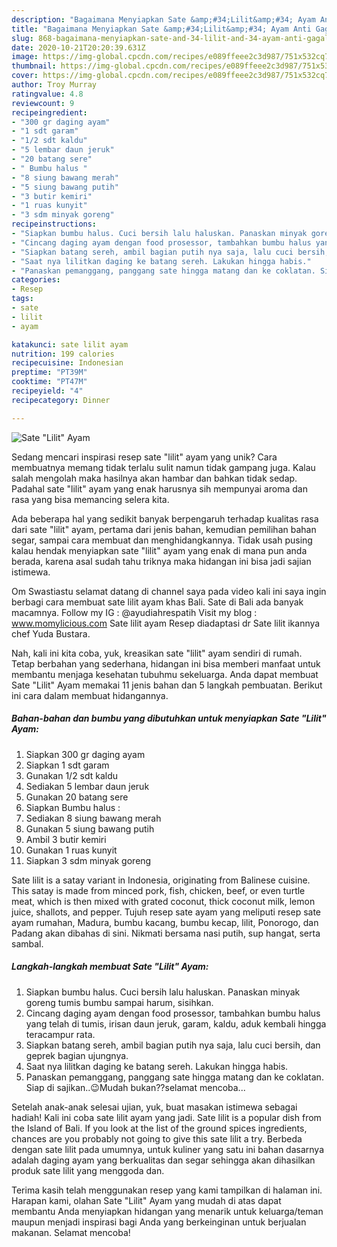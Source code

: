 ```yaml
---
description: "Bagaimana Menyiapkan Sate &amp;#34;Lilit&amp;#34; Ayam Anti Gagal"
title: "Bagaimana Menyiapkan Sate &amp;#34;Lilit&amp;#34; Ayam Anti Gagal"
slug: 868-bagaimana-menyiapkan-sate-and-34-lilit-and-34-ayam-anti-gagal
date: 2020-10-21T20:20:39.631Z
image: https://img-global.cpcdn.com/recipes/e089ffeee2c3d987/751x532cq70/sate-lilit-ayam-foto-resep-utama.jpg
thumbnail: https://img-global.cpcdn.com/recipes/e089ffeee2c3d987/751x532cq70/sate-lilit-ayam-foto-resep-utama.jpg
cover: https://img-global.cpcdn.com/recipes/e089ffeee2c3d987/751x532cq70/sate-lilit-ayam-foto-resep-utama.jpg
author: Troy Murray
ratingvalue: 4.8
reviewcount: 9
recipeingredient:
- "300 gr daging ayam"
- "1 sdt garam"
- "1/2 sdt kaldu"
- "5 lembar daun jeruk"
- "20 batang sere"
- " Bumbu halus "
- "8 siung bawang merah"
- "5 siung bawang putih"
- "3 butir kemiri"
- "1 ruas kunyit"
- "3 sdm minyak goreng"
recipeinstructions:
- "Siapkan bumbu halus. Cuci bersih lalu haluskan. Panaskan minyak goreng tumis bumbu sampai harum, sisihkan."
- "Cincang daging ayam dengan food prosessor, tambahkan bumbu halus yang telah di tumis, irisan daun jeruk, garam, kaldu, aduk kembali hingga teracampur rata."
- "Siapkan batang sereh, ambil bagian putih nya saja, lalu cuci bersih, dan geprek bagian ujungnya."
- "Saat nya lilitkan daging ke batang sereh. Lakukan hingga habis."
- "Panaskan pemanggang, panggang sate hingga matang dan ke coklatan. Siap di sajikan..😉Mudah bukan??selamat mencoba..."
categories:
- Resep
tags:
- sate
- lilit
- ayam

katakunci: sate lilit ayam 
nutrition: 199 calories
recipecuisine: Indonesian
preptime: "PT39M"
cooktime: "PT47M"
recipeyield: "4"
recipecategory: Dinner

---
```



![Sate &#34;Lilit&#34; Ayam](https://img-global.cpcdn.com/recipes/e089ffeee2c3d987/751x532cq70/sate-lilit-ayam-foto-resep-utama.jpg)

Sedang mencari inspirasi resep sate &#34;lilit&#34; ayam yang unik? Cara membuatnya memang tidak terlalu sulit namun tidak gampang juga. Kalau salah mengolah maka hasilnya akan hambar dan bahkan tidak sedap. Padahal sate &#34;lilit&#34; ayam yang enak harusnya sih mempunyai aroma dan rasa yang bisa memancing selera kita.

Ada beberapa hal yang sedikit banyak berpengaruh terhadap kualitas rasa dari sate &#34;lilit&#34; ayam, pertama dari jenis bahan, kemudian pemilihan bahan segar, sampai cara membuat dan menghidangkannya. Tidak usah pusing kalau hendak menyiapkan sate &#34;lilit&#34; ayam yang enak di mana pun anda berada, karena asal sudah tahu triknya maka hidangan ini bisa jadi sajian istimewa.

Om Swastiastu selamat datang di channel saya pada video kali ini saya ingin berbagi cara membuat sate lilit ayam khas Bali. Sate di Bali ada banyak macamnya. Follow my IG : @ayudiahrespatih Visit my blog : www.momylicious.com Sate lilit ayam Resep diadaptasi dr Sate lilit ikannya chef Yuda Bustara.


Nah, kali ini kita coba, yuk, kreasikan sate &#34;lilit&#34; ayam sendiri di rumah. Tetap berbahan yang sederhana, hidangan ini bisa memberi manfaat untuk membantu menjaga kesehatan tubuhmu sekeluarga. Anda dapat membuat Sate &#34;Lilit&#34; Ayam memakai 11 jenis bahan dan 5 langkah pembuatan. Berikut ini cara dalam membuat hidangannya.

<!--inarticleads1-->

##### Bahan-bahan dan bumbu yang dibutuhkan untuk menyiapkan Sate &#34;Lilit&#34; Ayam:

1. Siapkan 300 gr daging ayam
1. Siapkan 1 sdt garam
1. Gunakan 1/2 sdt kaldu
1. Sediakan 5 lembar daun jeruk
1. Gunakan 20 batang sere
1. Siapkan  Bumbu halus :
1. Sediakan 8 siung bawang merah
1. Gunakan 5 siung bawang putih
1. Ambil 3 butir kemiri
1. Gunakan 1 ruas kunyit
1. Siapkan 3 sdm minyak goreng


Sate lilit is a satay variant in Indonesia, originating from Balinese cuisine. This satay is made from minced pork, fish, chicken, beef, or even turtle meat, which is then mixed with grated coconut, thick coconut milk, lemon juice, shallots, and pepper. Tujuh resep sate ayam yang meliputi resep sate ayam rumahan, Madura, bumbu kacang, bumbu kecap, lilit, Ponorogo, dan Padang akan dibahas di sini. Nikmati bersama nasi putih, sup hangat, serta sambal. 

<!--inarticleads2-->

##### Langkah-langkah membuat Sate &#34;Lilit&#34; Ayam:

1. Siapkan bumbu halus. Cuci bersih lalu haluskan. Panaskan minyak goreng tumis bumbu sampai harum, sisihkan.
1. Cincang daging ayam dengan food prosessor, tambahkan bumbu halus yang telah di tumis, irisan daun jeruk, garam, kaldu, aduk kembali hingga teracampur rata.
1. Siapkan batang sereh, ambil bagian putih nya saja, lalu cuci bersih, dan geprek bagian ujungnya.
1. Saat nya lilitkan daging ke batang sereh. Lakukan hingga habis.
1. Panaskan pemanggang, panggang sate hingga matang dan ke coklatan. Siap di sajikan..😉Mudah bukan??selamat mencoba...


Setelah anak-anak selesai ujian, yuk, buat masakan istimewa sebagai hadiah! Kali ini coba sate lilit ayam yang jadi. Sate lilit is a popular dish from the Island of Bali. If you look at the list of the ground spices ingredients, chances are you probably not going to give this sate lilit a try. Berbeda dengan sate lilit pada umumnya, untuk kuliner yang satu ini bahan dasarnya adalah daging ayam yang berkualitas dan segar sehingga akan dihasilkan produk sate lilit yang menggoda dan. 

Terima kasih telah menggunakan resep yang kami tampilkan di halaman ini. Harapan kami, olahan Sate &#34;Lilit&#34; Ayam yang mudah di atas dapat membantu Anda menyiapkan hidangan yang menarik untuk keluarga/teman maupun menjadi inspirasi bagi Anda yang berkeinginan untuk berjualan makanan. Selamat mencoba!

